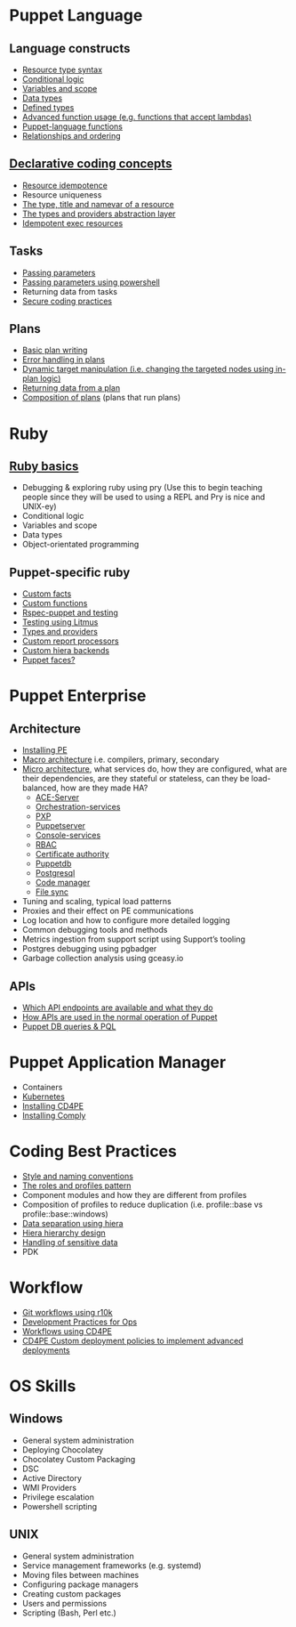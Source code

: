 # Puppet Language

## Language constructs

- [Resource type syntax](puppet/resource-type-syntax.md)
- [Conditional logic](puppet/conditional-logic.md)
- [Variables and scope](puppet/variables-and-scope.md)
- [Data types](puppet/data-types.md)
- [Defined types](puppet/defined-types.md)
- [Advanced function usage (e.g. functions that accept lambdas)](puppet/lambdas.md)
- [Puppet-language functions](puppet/puppet-language-functions.md)
- [Relationships and ordering](puppet/relationships-and-ordering.md)

## [Declarative coding concepts](declarative/)

- [Resource idempotence](declarative/idempotence/)
- Resource uniqueness
- [The type, title and namevar of a resource](declarative/type-title-namevar.md)
- [The types and providers abstraction layer](puppet/ral.md)
- [Idempotent exec resources](declarative/idempotence/exec-resources.md)

## Tasks

- [Passing parameters](tasks/passing-parameters.md)
- [Passing parameters using powershell](tasks/passing-parameters-powershell.md)
- Returning data from tasks
- [Secure coding practices](tasks/secure-code-practices.md)

## Plans

- [Basic plan writing](plans/basic-plan-writing.md)
- [Error handling in plans](plans/error-handling-in-plans.md)
- [Dynamic target manipulation (i.e. changing the targeted nodes using in-plan logic)](plans/dynamic-target-manipulation.md)
- [Returning data from a plan](plans/returning-data-from-plans.md)
- [Composition of plans](plans/composition-of-plans.md) (plans that run plans)

# Ruby

## [Ruby basics](ruby/README.md)

- Debugging & exploring ruby using pry (Use this to begin teaching people since they will be used to using a REPL and Pry is nice and UNIX-ey)
- Conditional logic
- Variables and scope
- Data types
- Object-orientated programming

## Puppet-specific ruby

- [Custom facts](puppet-ruby/custom-facts.md)
- [Custom functions](puppet-ruby/custom-functions.md)
- [Rspec-puppet and testing](puppet-ruby/rspec-puppet-testing.md)
- [Testing using Litmus](puppet-ruby/testing-using-litmus.md)
- [Types and providers](puppet-ruby/types-and-providers.md)
- [Custom report processors](puppet-ruby/custom-report-processors.md)
- [Custom hiera backends](puppet-ruby/custom-hiera-backends.md)
- [Puppet faces?](puppet-ruby/puppet-faces.md)

# Puppet Enterprise

## Architecture

- [Installing PE](puppet-enterprise/installing-pe.md)
- [Macro architecture](puppet-enterprise/macro-architecture.md) i.e. compilers, primary, secondary
- [Micro architecture](puppet-enterprise/micro-architecture/), what services do, how they are configured, what are their dependencies, are they stateful or stateless, can they be load-balanced, how are they made HA?
   - [ACE-Server](puppet-enterprise/micro-architecture/ace-server.md)
   - [Orchestration-services](puppet-enterprise/micro-architecture/orchestration-services.md)
   - [PXP](puppet-enterprise/micro-architecture/pxp.md)
   - [Puppetserver](puppet-enterprise/micro-architecture/puppet-server.md)
   - [Console-services](puppet-enterprise/micro-architecture/console-services.md)
   - [RBAC](puppet-enterprise/micro-architecture/rbac.md)
   - [Certificate authority](puppet-enterprise/micro-architecture/certificate-authority.md)
   - [Puppetdb](puppet-enterprise/micro-architecture/puppet-db.md)
   - [Postgresql](puppet-enterprise/micro-architecture/postgresql.md)
   - [Code manager](puppet-enterprise/micro-architecture/code-manager.md)
   - [File sync](puppet-enterprise/micro-architecture/file-sync.md)
- Tuning and scaling, typical load patterns
- Proxies and their effect on PE communications
- Log location and how to configure more detailed logging
- Common debugging tools and methods
- Metrics ingestion from support script using Support’s tooling
- Postgres debugging using pgbadger
- Garbage collection analysis using gceasy.io

## APIs

- [Which API endpoints are available and what they do](apis/)
- [How APIs are used in the normal operation of Puppet](apis/how.md)
- [Puppet DB queries & PQL](apis/puppet-db-queries-pql.md)

# Puppet Application Manager

- Containers
- [Kubernetes](pam/kubernetes.md)
- [Installing CD4PE](pam/install-cd4pe.md)
- [Installing Comply](pam/install-comply.md)

# Coding Best Practices

- [Style and naming conventions](coding-best-practice/style-and-naming-conventions.md)
- [The roles and profiles pattern](coding-best-practice/roles-and-profiles.md)
- Component modules and how they are different from profiles
- Composition of profiles to reduce duplication (i.e. profile::base vs profile::base::windows)
- [Data separation using hiera](coding-best-practice/data-separation-using-hiera.md)
- [Hiera hierarchy design](coding-best-practice/hiera-hierarchy-design.md)
- [Handling of sensitive data](coding-best-practice/handling-sensitive-data.md)
- PDK

# Workflow

- [Git workflows using r10k](workflow/git-workflow-r10k.md)
- [Development Practices for Ops](workflow/dev-practices-for-ops.md)
- [Workflows using CD4PE](workflow/workflows-using-cd4pe.md)
- [CD4PE Custom deployment policies to implement advanced deployments](workflow/custom-deployment-policies.md)

# OS Skills

## Windows

- General system administration
- Deploying Chocolatey
- Chocolatey Custom Packaging
- DSC
- Active Directory
- WMI Providers
- Privilege escalation
- Powershell scripting

## UNIX

- General system administration
- Service management frameworks (e.g. systemd)
- Moving files between machines
- Configuring package managers
- Creating custom packages
- Users and permissions
- Scripting (Bash, Perl etc.)
